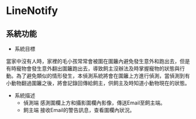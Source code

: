 # LineNotify

## 系統功能

* 系統目標

當家中沒有人時，家裡的毛小孩常常會被圍在圍籬內避免發生意外和跑出去，但是有時寵物會發生意外翻出圍籬跑出去，導致飼主沒辦法及時掌握寵物的狀態與行動。為了避免類似的情形發生，本偵測系統將會在圍籬上方進行偵測，當偵測到有小動物翻過圍籬之後，將會記錄回傳給飼主，供飼主及時知道小動物現在的狀態。

* 系統描述
  * 偵測端
    感測圍欄上方和攝影圍欄內影像，傳送Email至飼主端。
   * 飼主端
    接收Email的警告訊息，查看圍欄內狀況。
